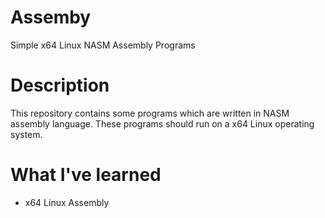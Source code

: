 # Assemby
Simple x64 Linux NASM Assembly Programs

# Description
This repository contains some programs which are written in NASM assembly language. These programs should run on a x64 Linux operating system.

# What I've learned
- x64 Linux Assembly
